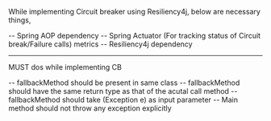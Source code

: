 While implementing Circuit breaker using Resiliency4j, below are necessary things,

-- Spring AOP dependency
-- Spring Actuator (For tracking status of Circuit break/Failure calls) metrics
-- Resiliency4j dependency

-------------
MUST dos while implementing CB

-- fallbackMethod should be present in same class
-- fallbackMethod should have the same return type as that of the acutal call method
-- fallbackMethod should take (Exception e) as input parameter
-- Main method should not throw any exception explicitly
